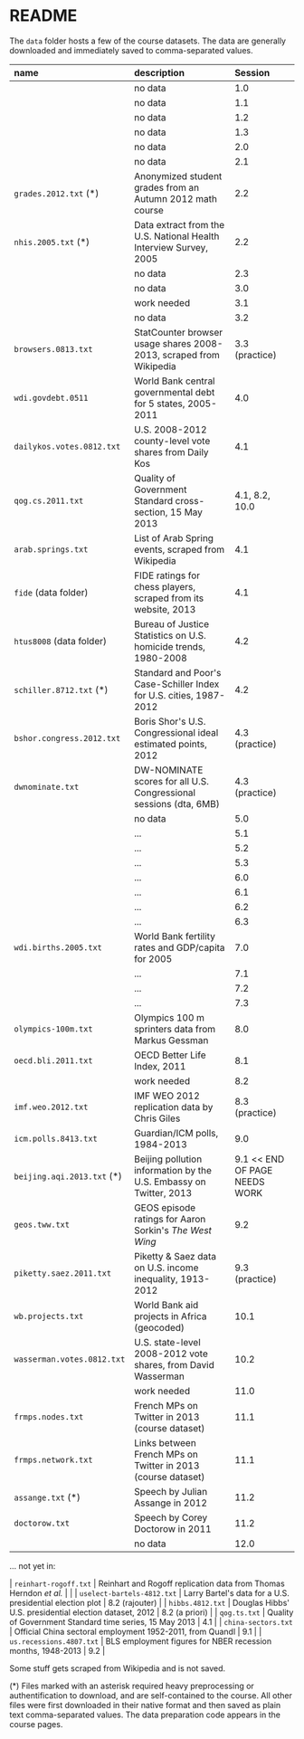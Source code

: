 # README

The `data` folder hosts a few of the course datasets. The data are generally downloaded and immediately saved to comma-separated values.

| name                        | description                                                        | Session |
|:----------------------------|:-------------------------------------------------------------------|:--------|
| | no data                                                                                        | 1.0 |
| | no data                                                                                        | 1.1 |
| | no data                                                                                        | 1.2 |
| | no data                                                                                        | 1.3 |
| | no data                                                                                        | 2.0 |
| | no data                                                                                        | 2.1 |
| `grades.2012.txt` (*)       | Anonymized student grades from an Autumn 2012 math course          | 2.2 |
| `nhis.2005.txt` (*)         | Data extract from the U.S. National Health Interview Survey, 2005  | 2.2 |
| | no data                                                                                        | 2.3 |
| | no data                                                                                        | 3.0 |
| | work needed | 3.1 |
| | no data                                                                                        | 3.2 |
| `browsers.0813.txt`         | StatCounter browser usage shares 2008-2013, scraped from Wikipedia | 3.3 (practice) |
| `wdi.govdebt.0511`          | World Bank central governmental debt for 5 states, 2005-2011       | 4.0 |
| `dailykos.votes.0812.txt`   | U.S. 2008-2012 county-level vote shares from Daily Kos             | 4.1 |
| `qog.cs.2011.txt`           | Quality of Government Standard cross-section, 15 May 2013          | 4.1, 8.2, 10.0 |
| `arab.springs.txt`          | List of Arab Spring events, scraped from Wikipedia                 | 4.1 |
| `fide` (data folder)        | FIDE ratings for chess players, scraped from its website, 2013     | 4.1 |
| `htus8008` (data folder)    | Bureau of Justice Statistics on U.S. homicide trends, 1980-2008    | 4.2 |
| `schiller.8712.txt` (*)     | Standard and Poor's Case-Schiller Index for U.S. cities, 1987-2012 | 4.2 |
| `bshor.congress.2012.txt`   | Boris Shor's U.S. Congressional ideal estimated points, 2012       | 4.3 (practice) |
| `dwnominate.txt`            | DW-NOMINATE scores for all U.S. Congressional sessions (dta, 6MB)  | 4.3 (practice) |
| | no data                                                                                        | 5.0 |
| | ... | 5.1 |
| | ... | 5.2 |
| | ... | 5.3 |
| | ... | 6.0 |
| | ... | 6.1 |
| | ... | 6.2 |
| | ... | 6.3 |
| `wdi.births.2005.txt`       | World Bank fertility rates and GDP/capita for 2005 | 7.0 |
| | ... | 7.1 |
| | ... | 7.2 |
| | ... | 7.3 |
| `olympics-100m.txt`         | Olympics 100 m sprinters data from Markus Gessman                  | 8.0 |
| `oecd.bli.2011.txt`         | OECD Better Life Index, 2011                                       | 8.1 |
| | work needed | 8.2 |
| `imf.weo.2012.txt`          | IMF WEO 2012 replication data by Chris Giles                       | 8.3 (practice) |
| `icm.polls.8413.txt`        | Guardian/ICM polls, 1984-2013                                      | 9.0 |
| `beijing.aqi.2013.txt` (*)  | Beijing pollution information by the U.S. Embassy on Twitter, 2013 | 9.1 << END OF PAGE NEEDS WORK |
| `geos.tww.txt`              | GEOS episode ratings for Aaron Sorkin's _The West Wing_            | 9.2 |
| `piketty.saez.2011.txt`     | Piketty & Saez data on U.S. income inequality, 1913-2012           | 9.3 (practice) |
| `wb.projects.txt`  | World Bank aid projects in Africa (geocoded)                                | 10.1 |
| `wasserman.votes.0812.txt`  | U.S. state-level 2008-2012 vote shares, from David Wasserman       | 10.2 |
| | work needed | 11.0 |
| `frmps.nodes.txt`           | French MPs on Twitter in 2013 (course dataset)                     | 11.1 |
| `frmps.network.txt`         | Links between French MPs on Twitter in 2013 (course dataset)       | 11.1 |
| `assange.txt` (*)           | Speech by Julian Assange in 2012                                   | 11.2 |
| `doctorow.txt`              | Speech by Corey Doctorow in 2011                                   | 11.2 |
| | no data                                                                                        | 12.0 |

... not yet in:

| `reinhart-rogoff.txt`       | Reinhart and Rogoff replication data from Thomas Herndon *et al.*  | |
| `uselect-bartels-4812.txt`  | Larry Bartel's data for a U.S. presidential election plot          | 8.2 (rajouter) |
| `hibbs.4812.txt`            | Douglas Hibbs' U.S. presidential election dataset, 2012            | 8.2 (a priori) |
| `qog.ts.txt`                | Quality of Government Standard time series, 15 May 2013            | 4.1 |
| `china-sectors.txt`         | Official China sectoral employment 1952-2011, from Quandl          | 9.1 |
| `us.recessions.4807.txt`    | BLS employment figures for NBER recession months, 1948-2013        | 9.2 |

Some stuff gets scraped from Wikipedia and is not saved.

(*) Files marked with an asterisk required heavy preprocessing or authentification to download, and are self-contained to the course. All other files were first downloaded in their native format and then saved as plain text comma-separated values. The data preparation code appears in the course pages.
